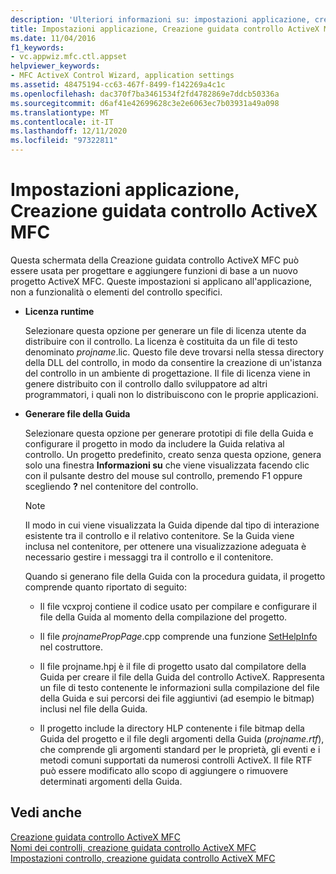 ```yaml
---
description: 'Ulteriori informazioni su: impostazioni applicazione, creazione guidata controllo ActiveX MFC'
title: Impostazioni applicazione, Creazione guidata controllo ActiveX MFC
ms.date: 11/04/2016
f1_keywords:
- vc.appwiz.mfc.ctl.appset
helpviewer_keywords:
- MFC ActiveX Control Wizard, application settings
ms.assetid: 48475194-cc63-467f-8499-f142269a4c1c
ms.openlocfilehash: dac370f7ba3461534f2fd4782869e7ddcb50336a
ms.sourcegitcommit: d6af41e42699628c3e2e6063ec7b03931a49a098
ms.translationtype: MT
ms.contentlocale: it-IT
ms.lasthandoff: 12/11/2020
ms.locfileid: "97322811"
---
```

# <a name="application-settings-mfc-activex-control-wizard"></a>Impostazioni applicazione, Creazione guidata controllo ActiveX MFC

Questa schermata della Creazione guidata controllo ActiveX MFC può essere usata per progettare e aggiungere funzioni di base a un nuovo progetto ActiveX MFC. Queste impostazioni si applicano all'applicazione, non a funzionalità o elementi del controllo specifici.

- **Licenza runtime**

   Selezionare questa opzione per generare un file di licenza utente da distribuire con il controllo. La licenza è costituita da un file di testo denominato *projname*.lic. Questo file deve trovarsi nella stessa directory della DLL del controllo, in modo da consentire la creazione di un'istanza del controllo in un ambiente di progettazione. Il file di licenza viene in genere distribuito con il controllo dallo sviluppatore ad altri programmatori, i quali non lo distribuiscono con le proprie applicazioni.

- **Generare file della Guida**

   Selezionare questa opzione per generare prototipi di file della Guida e configurare il progetto in modo da includere la Guida relativa al controllo. Un progetto predefinito, creato senza questa opzione, genera solo una finestra **Informazioni su** che viene visualizzata facendo clic con il pulsante destro del mouse sul controllo, premendo F1 oppure scegliendo **?** nel contenitore del controllo.

   > [!NOTE]
   > Il modo in cui viene visualizzata la Guida dipende dal tipo di interazione esistente tra il controllo e il relativo contenitore. Se la Guida viene inclusa nel contenitore, per ottenere una visualizzazione adeguata è necessario gestire i messaggi tra il controllo e il contenitore.

   Quando si generano file della Guida con la procedura guidata, il progetto comprende quanto riportato di seguito:

  - Il file vcxproj contiene il codice usato per compilare e configurare il file della Guida al momento della compilazione del progetto.

  - Il file *projnamePropPage*.cpp comprende una funzione [SetHelpInfo](../../mfc/reference/colepropertypage-class.md#sethelpinfo) nel costruttore.

  - Il file projname.hpj è il file di progetto usato dal compilatore della Guida per creare il file della Guida del controllo ActiveX. Rappresenta un file di testo contenente le informazioni sulla compilazione del file della Guida e sui percorsi dei file aggiuntivi (ad esempio le bitmap) inclusi nel file della Guida.

  - Il progetto include la directory HLP contenente i file bitmap della Guida del progetto e il file degli argomenti della Guida (*projname.rtf*), che comprende gli argomenti standard per le proprietà, gli eventi e i metodi comuni supportati da numerosi controlli ActiveX. Il file RTF può essere modificato allo scopo di aggiungere o rimuovere determinati argomenti della Guida.

## <a name="see-also"></a>Vedi anche

[Creazione guidata controllo ActiveX MFC](../../mfc/reference/mfc-activex-control-wizard.md)<br/>
[Nomi dei controlli, creazione guidata controllo ActiveX MFC](../../mfc/reference/control-names-mfc-activex-control-wizard.md)<br/>
[Impostazioni controllo, creazione guidata controllo ActiveX MFC](../../mfc/reference/control-settings-mfc-activex-control-wizard.md)
